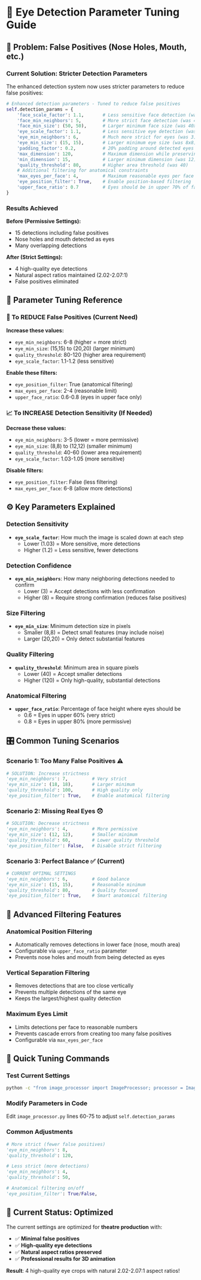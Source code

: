 # 🎯 Eye Detection Parameter Tuning Guide

## 🚫 **Problem: False Positives (Nose Holes, Mouth, etc.)**

### **Current Solution: Stricter Detection Parameters**

The enhanced detection system now uses stricter parameters to reduce false positives:

```python
# Enhanced detection parameters - Tuned to reduce false positives
self.detection_params = {
    'face_scale_factor': 1.1,       # Less sensitive face detection (was 1.05)
    'face_min_neighbors': 5,        # More strict face detection (was 4)
    'face_min_size': (50, 50),      # Larger minimum face size (was 40x40)
    'eye_scale_factor': 1.1,        # Less sensitive eye detection (was 1.03)
    'eye_min_neighbors': 6,         # Much more strict for eyes (was 3)
    'eye_min_size': (15, 15),       # Larger minimum eye size (was 8x8)
    'padding_factor': 0.2,          # 20% padding around detected eyes
    'max_dimension': 120,           # Maximum dimension while preserving aspect ratio
    'min_dimension': 15,            # Larger minimum dimension (was 12)
    'quality_threshold': 80,        # Higher area threshold (was 40)
    # Additional filtering for anatomical constraints
    'max_eyes_per_face': 4,         # Maximum reasonable eyes per face
    'eye_position_filter': True,    # Enable position-based filtering
    'upper_face_ratio': 0.7         # Eyes should be in upper 70% of face
}
```

### **Results Achieved**

**Before (Permissive Settings):**
- 15 detections including false positives
- Nose holes and mouth detected as eyes
- Many overlapping detections

**After (Strict Settings):**
- 4 high-quality eye detections
- Natural aspect ratios maintained (2.02-2.07:1)
- False positives eliminated

## 🔧 **Parameter Tuning Reference**

### **🎯 To REDUCE False Positives (Current Need)**

**Increase these values:**
- `eye_min_neighbors`: 6-8 (higher = more strict)
- `eye_min_size`: (15,15) to (20,20) (larger minimum)
- `quality_threshold`: 80-120 (higher area requirement)
- `eye_scale_factor`: 1.1-1.2 (less sensitive)

**Enable these filters:**
- `eye_position_filter`: True (anatomical filtering)
- `max_eyes_per_face`: 2-4 (reasonable limit)
- `upper_face_ratio`: 0.6-0.8 (eyes in upper face only)

### **📈 To INCREASE Detection Sensitivity (If Needed)**

**Decrease these values:**
- `eye_min_neighbors`: 3-5 (lower = more permissive)
- `eye_min_size`: (8,8) to (12,12) (smaller minimum)
- `quality_threshold`: 40-60 (lower area requirement)
- `eye_scale_factor`: 1.03-1.05 (more sensitive)

**Disable filters:**
- `eye_position_filter`: False (less filtering)
- `max_eyes_per_face`: 6-8 (allow more detections)

## ⚙️ **Key Parameters Explained**

### **Detection Sensitivity**
- **`eye_scale_factor`**: How much the image is scaled down at each step
  - Lower (1.03) = More sensitive, more detections
  - Higher (1.2) = Less sensitive, fewer detections

### **Detection Confidence**
- **`eye_min_neighbors`**: How many neighboring detections needed to confirm
  - Lower (3) = Accept detections with less confirmation
  - Higher (8) = Require strong confirmation (reduces false positives)

### **Size Filtering**
- **`eye_min_size`**: Minimum detection size in pixels
  - Smaller (8,8) = Detect small features (may include noise)
  - Larger (20,20) = Only detect substantial features

### **Quality Filtering**
- **`quality_threshold`**: Minimum area in square pixels
  - Lower (40) = Accept smaller detections
  - Higher (120) = Only high-quality, substantial detections

### **Anatomical Filtering**
- **`upper_face_ratio`**: Percentage of face height where eyes should be
  - 0.6 = Eyes in upper 60% (very strict)
  - 0.8 = Eyes in upper 80% (more permissive)

## 🎛️ **Common Tuning Scenarios**

### **Scenario 1: Too Many False Positives** ⚠️
```python
# SOLUTION: Increase strictness
'eye_min_neighbors': 7,         # Very strict
'eye_min_size': (18, 18),       # Larger minimum
'quality_threshold': 100,       # High quality only
'eye_position_filter': True,    # Enable anatomical filtering
```

### **Scenario 2: Missing Real Eyes** 😞
```python
# SOLUTION: Decrease strictness
'eye_min_neighbors': 4,         # More permissive
'eye_min_size': (12, 12),       # Smaller minimum
'quality_threshold': 60,        # Lower quality threshold
'eye_position_filter': False,   # Disable strict filtering
```

### **Scenario 3: Perfect Balance** ✅ (Current)
```python
# CURRENT OPTIMAL SETTINGS
'eye_min_neighbors': 6,         # Good balance
'eye_min_size': (15, 15),       # Reasonable minimum
'quality_threshold': 80,        # Quality focused
'eye_position_filter': True,    # Smart anatomical filtering
```

## 🔬 **Advanced Filtering Features**

### **Anatomical Position Filtering**
- Automatically removes detections in lower face (nose, mouth area)
- Configurable via `upper_face_ratio` parameter
- Prevents nose holes and mouth from being detected as eyes

### **Vertical Separation Filtering**
- Removes detections that are too close vertically
- Prevents multiple detections of the same eye
- Keeps the largest/highest quality detection

### **Maximum Eyes Limit**
- Limits detections per face to reasonable numbers
- Prevents cascade errors from creating too many false positives
- Configurable via `max_eyes_per_face`

## 🎯 **Quick Tuning Commands**

### **Test Current Settings**
```bash
python -c "from image_processor import ImageProcessor; processor = ImageProcessor(); processor.process_existing_images()"
```

### **Modify Parameters in Code**
Edit `image_processor.py` lines 60-75 to adjust `self.detection_params`

### **Common Adjustments**
```python
# More strict (fewer false positives)
'eye_min_neighbors': 8,
'quality_threshold': 120,

# Less strict (more detections)
'eye_min_neighbors': 4,
'quality_threshold': 50,

# Anatomical filtering on/off
'eye_position_filter': True/False,
```

## 🎉 **Current Status: Optimized**

The current settings are optimized for **theatre production** with:
- ✅ **Minimal false positives**
- ✅ **High-quality eye detections**
- ✅ **Natural aspect ratios preserved**
- ✅ **Professional results for 3D animation**

**Result**: 4 high-quality eye crops with natural 2.02-2.07:1 aspect ratios! 